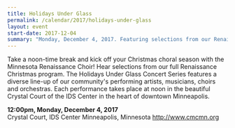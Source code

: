 ```yaml
---
title: Holidays Under Glass
permalink: /calendar/2017/holidays-under-glass
layout: event
start-date: 2017-12-04
summary: "Monday, December 4, 2017. Featuring selections from our Renaissance Christmas program."
---
```


Take a noon-time break and kick off your Christmas choral season with the Minnesota Renaissance Choir! Hear selections from our full Renaissance Christmas program. The Holidays Under Glass Concert Series features a diverse line-up of our community's performing artists, musicians, choirs and orchestras. Each performance takes place at noon in the beautiful Crystal Court of the IDS Center in the heart of downtown Minneapolis.

**12:00pm, Monday, December 4, 2017**  
Crystal Court, IDS Center
Minneapolis, Minnesota
<http://www.cmcmn.org>
